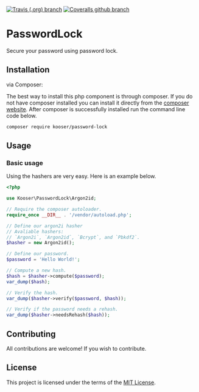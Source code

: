 [![Travis (.org) branch](https://img.shields.io/travis/Kooser6/PasswordLock/master.svg?style=flat-square)](https://travis-ci.org/Kooser6/PasswordLock)
[![Coveralls github branch](https://img.shields.io/coveralls/github/Kooser6/PasswordLock/master.svg?style=flat-square)](https://coveralls.io/github/Kooser6/PasswordLock?branch=master)

# PasswordLock

Secure your password using password lock.

## Installation

via Composer:

The best way to install this php component is through composer. If you do not have composer installed you can install it directly from the [composer website](https://getcomposer.org/). After composer is successfully installed run the command line code below.

```sh
composer require kooser/password-lock
```

## Usage

### Basic usage

Using the hashers are very easy. Here is an example below.


```php
<?php

use Kooser\PasswordLock\Argon2id;

// Require the composer autoloader.
require_once __DIR__ . '/vendor/autoload.php';

// Define our argon2i hasher
// Avaliable hashers:
// `Argon2i`, `Argon2id`, `Bcrypt`, and `Pbkdf2`.
$hasher = new Argon2id();

// Define our password.
$password = 'Hello World!';

// Compute a new hash.
$hash = $hasher->compute($password);
var_dump($hash);

// Verify the hash. 
var_dump($hasher->verify($password, $hash));

// Verify if the password needs a rehash.
var_dump($hasher->needsRehash($hash));

```

## Contributing

All contributions are welcome! If you wish to contribute.

## License

This project is licensed under the terms of the [MIT License](https://opensource.org/licenses/MIT).
